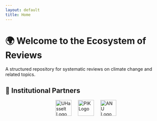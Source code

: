 ```yaml
---
layout: default
title: Home
---
```


# 🌍 Welcome to the Ecosystem of Reviews  

A structured repository for systematic reviews on climate change and related topics.

## 🌟 Institutional Partners  

<div style="display: flex; justify-content: center; gap: 20px; align-items: center;">
  <img src="{{ '/assets/images/uhasselt.jpg' | relative_url }}" width="50" alt="UHasselt Logo">
  <img src="{{ '/assets/images/pik.png' | relative_url }}" width="50" alt="PIK Logo">
  <img src="{{ '/assets/images/ANU.jpg' | relative_url }}" width="50" alt="ANU Logo">
</div>
